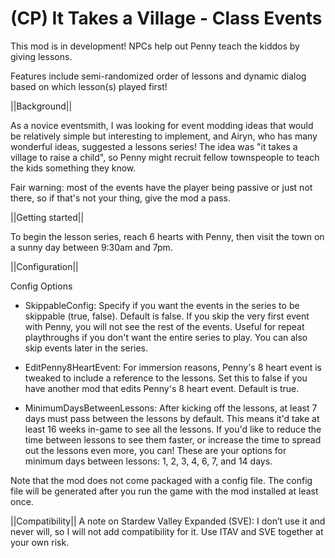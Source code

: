 # (CP) It Takes a Village - Class Events

This mod is in development! NPCs help out Penny teach the kiddos by giving lessons.

Features include semi-randomized order of lessons and dynamic dialog based on which lesson(s) played first!

||Background||

As a novice eventsmith, I was looking for event modding ideas that would be relatively simple but interesting to implement, and Airyn, who has many wonderful ideas, suggested a lessons series! The idea was "it takes a village to raise a child", so Penny might recruit fellow townspeople to teach the kids something they know.

Fair warning: most of the events have the player being passive or just not there, so if that's not your thing, give the mod a pass.


||Getting started||

To begin the lesson series, reach 6 hearts with Penny, then visit the town on a sunny day between 9:30am and 7pm.


||Configuration||

Config Options

* SkippableConfig: Specify if you want the events in the series to be skippable (true, false). Default is false. If you skip the very first event with Penny, you will not see the rest of the events. Useful for repeat playthroughs if you don't want the entire series to play. You can also skip events later in the series.

* EditPenny8HeartEvent: For immersion reasons, Penny's 8 heart event is tweaked to include a reference to the lessons. Set this to false if you have another mod that edits Penny's 8 heart event. Default is true.

* MinimumDaysBetweenLessons: After kicking off the lessons, at least 7 days must pass between the lessons by default. This means it'd take at least 16 weeks in-game to see all the lessons. If you'd like to reduce the time between lessons to see them faster, or increase the time to spread out the lessons even more, you can! These are your options for minimum days between lessons: 1, 2, 3, 4, 6, 7, and 14 days.

Note that the mod does not come packaged with a config file. The config file will be generated after you run the game with the mod installed at least once. 


||Compatibility||
A note on Stardew Valley Expanded (SVE): I don’t use it and never will, so I will not add compatibility for it. Use ITAV and SVE together at your own risk.
